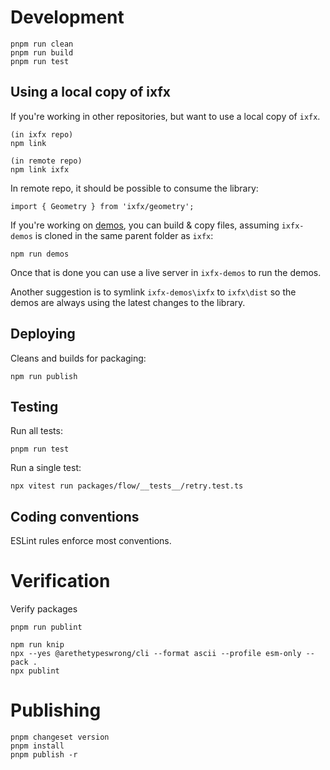# Development

```
pnpm run clean
pnpm run build
pnpm run test
```

## Using a local copy of ixfx

If you're working in other repositories, but want to use a local copy of `ixfx`.

```
(in ixfx repo)
npm link

(in remote repo)
npm link ixfx
```

In remote repo, it should be possible to consume the library:

```
import { Geometry } from 'ixfx/geometry';
```

If you're working on [demos](https://github.com/ClintH/ixfx-demos), you can
build & copy files, assuming `ixfx-demos` is cloned in the same parent folder as
`ixfx`:

```
npm run demos
```

Once that is done you can use a live server in `ixfx-demos` to run the demos.

Another suggestion is to symlink `ixfx-demos\ixfx` to `ixfx\dist` so the demos
are always using the latest changes to the library.

## Deploying

Cleans and builds for packaging:

```
npm run publish
```

## Testing

Run all tests:

```
pnpm run test
```

Run a single test:

```
npx vitest run packages/flow/__tests__/retry.test.ts
```

## Coding conventions

ESLint rules enforce most conventions.

# Verification

Verify packages
```
pnpm run publint
```

```
npm run knip
npx --yes @arethetypeswrong/cli --format ascii --profile esm-only --pack .
npx publint
```

# Publishing

```
pnpm changeset version
pnpm install
pnpm publish -r
```
